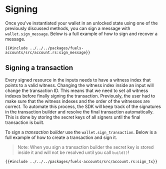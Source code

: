 # Signing

Once you've instantiated your wallet in an unlocked state using one of the previously discussed methods, you can sign a message with `wallet.sign_message`. Below is a full example of how to sign and recover a message.

```rust,ignore
{{#include ../../../packages/fuels-accounts/src/account.rs:sign_message}}
```

## Signing a transaction

Every signed resource in the inputs needs to have a witness index that points to a valid witness. Changing the witness index inside an input will change the transaction ID. This means that we need to set all witness indexes before finally signing the transaction. Previously, the user had to make sure that the witness indexes and the order of the witnesses are correct. To automate this process, the SDK will keep track of the signatures in the transaction builder and resolve the final transaction automatically. This is done by storing the secret keys of all signers until the final transaction is built.

To sign a _transaction builder_ use the `wallet.sign_transaction`. Below is a full example of how to create a transaction and sign it.

> Note: When you sign a transaction builder the secret key is stored inside it and will not be resolved until you call `build()`!

```rust,ignore
{{#include ../../../packages/fuels-accounts/src/account.rs:sign_tx}}
```
